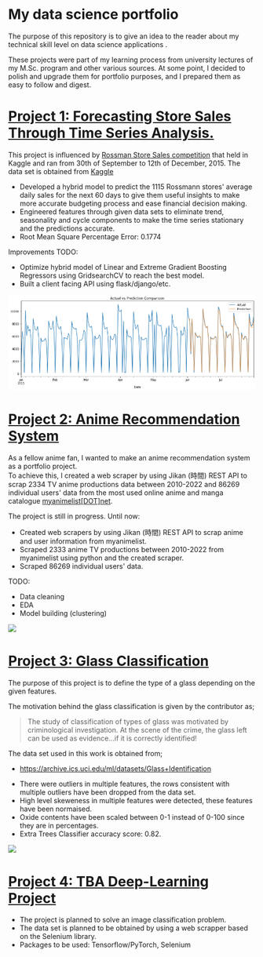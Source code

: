# My data science portfolio
The purpose of this repository is to give an idea to the reader about my technical skill level on data science applications .

These projects were part of my learning process from university lectures of my M.Sc. program and other various sources. At some point, I decided to polish and upgrade them for portfolio purposes, and I prepared them as easy to follow and digest.

# [Project 1: Forecasting Store Sales Through Time Series Analysis.](https://github.com/ildeniz/ML-2022-003-Forecasting_Store_Sales_Through_Time_Series_Analysis) 
This project is influenced by [Rossman Store Sales competition](https://www.kaggle.com/competitions/rossmann-store-sales) that held in Kaggle and ran from 30th of September to 12th of December, 2015.
The data set is obtained from [Kaggle](https://www.kaggle.com/competitions/rossmann-store-sales/data)

* Developed a hybrid model to predict the 1115 Rossmann stores' average daily sales for the next 60 days to give them useful insights to make more accurate budgeting process and ease financial decision making.
* Engineered features through given data sets to eliminate trend, seasonality and cycle components to make the time series stationary and the predictions accurate.
* Root Mean Square Percentage Error: 0.1774

Improvements TODO:
  * Optimize hybrid model of Linear and Extreme Gradient Boosting Regressors using GridsearchCV to reach the best model.
  * Built a client facing API using flask/django/etc.

![](/Images/Actual_vs_Prediction_comparison.png )

# [Project 2: Anime Recommendation System](https://github.com/ildeniz/Anime_Recommendation_System)  
As a fellow anime fan, I wanted to make an anime recommendation system as a portfolio project.  
To achieve this, I created a web scraper by using Jikan (時間) REST API to scrap 2334 TV anime productions data between 2010-2022 and 86269 individual users' data from the most used online anime and manga catalogue [myanimelist[DOT]net](https://myanimelist.net/).

The project is still in progress. Until now:
* Created web scrapers by using Jikan (時間) REST API to scrap anime and user information from myanimelist.
* Scraped 2333 anime TV productions between 2010-2022 from myanimelist using python and the created scraper.
* Scraped 86269 individual users' data.

TODO:
* Data cleaning
* EDA
* Model building (clustering)

![](/images/image.png)

# [Project 3: Glass Classification](https://github.com/ildeniz/ML-2022-001-Glass_classification) 

The purpose of this project is to define the type of a glass depending on the given features. 

The motivation behind the glass classification is given by the contributor as;
>The study of classification of types of glass was motivated by
criminological investigation. At the scene of the crime, the glass left
can be used as evidence…if it is correctly identified!

The data set used in this work is obtained from;
- https://archive.ics.uci.edu/ml/datasets/Glass+Identification

* There were outliers in multiple features, the rows consistent with multiple outliers have been dropped from the data set.
* High level skeweness in multiple features were detected, these features have been normaised.
* Oxide contents have been scaled between 0-1 instead of 0-100 since they are in percentages.
* Extra Trees Classifier accuracy score: 0.82.

![](/images/image.png)


# [Project 4: TBA Deep-Learning Project](https://github.com/ildeniz/ildeniz_data_science_portfolio)
* The project is planned to solve an image classification problem.
* The data set is planned to be obtained by using a web scrapper based on the Selenium library.
* Packages to be used: Tensorflow/PyTorch, Selenium

